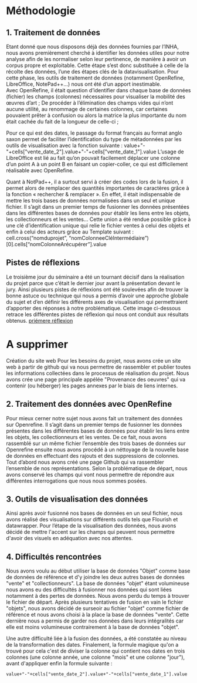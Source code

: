 # Méthodologie
## 1. Traitement de données
Etant donné que nous disposons déjà des données fournies par l’INHA, nous avons premièrement cherché à identifier les données utiles pour notre analyse afin de les normaliser selon leur pertinence, de manière à avoir un corpus propre et exploitable. Cette étape s’est donc substituée à celle de la récolte des données, l’une des étapes clés de la datavisualisation. Pour cette phase, les outils de traitement de données (notamment OpenRefine, LibreOffice, NotePad++…) nous ont été d’un apport inestimable.  
Avec OpenRefine, il était question d’identifier dans chaque base de données (fichier) les champs (colonnes) nécessaires pour visualiser la mobilité des œuvres d’art ;
De procéder à l’élimination des champs vides qui n’ont aucune utilité, au renommage de certaines colonnes, car certaines pouvaient prêter à confusion ou alors la matrice la plus importante du nom était cachée du fait de la longueur de celle-ci ;

Pour ce qui est des dates, le passage du format français au format anglo saxon permet de faciliter l’identification du type de métadonnées par les outils de visualisation avec la fonction suivante : value+"-"+cells["vente_date_2"].value+"-"+cells["vente_date_1"].value
L’usage de LibreOffice est lié au fait qu’on pouvait facilement déplacer une colonne d’un point A à un point B en faisant un copier-coller, ce qui est difficilement réalisable avec OpenRefine.  

Quant à NotPad++, il a surtout servi à créer des codes lors de la fusion, il permet alors de remplacer des quantités importantes de caractères grâce à la fonction « rechercher & remplacer ».
En effet, il était indispensable de mettre les trois bases de données normalisées dans un seul et unique fichier. Il s’agit dans un premier temps de fusionner les données présentées dans les différentes bases de données pour établir les liens entre les objets, les collectionneurs et les ventes… Cette union a été rendue possible grâce à une clé d’identification unique qui relie le fichier ventes à celui des objets et enfin à celui des acteurs grâce au Template suivant : cell.cross(“nomduprojet”, “nomColonneeCléIntermédiaire”)[0].cells[“nomColonneArécupérer”].value
## Pistes de réflexions 
Le troisième jour du séminaire a été un tournant décisif dans la réalisation du projet parce que c’était le dernier jour avant la présentation devant le jury. Ainsi plusieurs pistes de réflexions ont été soulevées afin de trouver la bonne astuce ou technique qui nous a permis d’avoir une approche globale du sujet et d’en définir les différents axes de visualisation qui permettraient d’apporter des réponses à notre problématique. Cette image ci-dessous retrace les différentes pistes de réflexion qui nous ont conduit aux résultats obtenus.
[priémere réflexion](pistes.jpg)


# A supprimer
Création du site web 
Pour les besoins du projet, nous avons crée un site web à partir de github qui va nous permettre de rassembler et publier toutes les informations collectées dans le processus de réalisation du projet. Nous avons crée une page principale appélée "Provenance des oeuvres" qui va contenir (ou héberger) les pages annexes par le biais de liens internes.
## 2. Traitement des données avec OpenRefine
Pour mieux cerner notre sujet nous avons fait un traitement des données sur Openrefine. Il s’agit dans un premier temps de fusionner les données présentes dans les différentes bases de données pour établir les liens entre les objets, les collectionneurs et les ventes. De ce fait, nous avons rassemblé sur un même fichier l’ensemble des trois bases de données sur Openrefine ensuite nous avons procédé à un néttoyage de la nouvelle base de données en effectuant des rajouts et des suppressions de colonnes. Tout d’abord nous avons créé une page Github qui va rassembler l’ensemble de nos représentations. Selon la problématique de départ, nous avons conservé les champs qui vont nous permettre de répondre aux différentes interrogations que nous nous sommes posées.
## 3. Outils de visualisation des données
Ainsi après avoir fusionné nos bases de données en un seul fichier, nous avons réalisé des visualisations sur différents outils tels que Flourish et datawrapper.
Pour l’étape de la visualisation des données, nous avons décidé de mettre l'accent sur les champs qui peuvent nous permettre d'avoir des visuels en adéquation avec nos attentes.

## 4. Difficultés rencontrées
Nous avons voulu au début utiliser la base de données "Objet" comme base de données de référence et d'y joindre les deux autres bases de données "vente" et "collectionneurs". La base de données "objet" étant volumineuse nous avons eu des difficultés à fusionner nos données qui sont liées notamment à des pertes de données.
Nous avons perdu du temps à trouver le fichier de départ. Après plusieurs tentatives de fusion en vain  le fichier "objets", nous avons décidé de surseoir au fichier "objet" comme fichier de référence et nous avons choisi à la place la base de données "vente". Cette dernière nous a permis de garder nos données dans leurs intégralités car elle est moins volumineuse contrairement à la base de données "objet". 

Une autre difficulté liée à la fusion des données, a été constatée au niveau de la transformation des dates. Finalement, la formule magique qu'on a trouvé pour cela c'est de diviser la colonne qui contient nos dates en trois colonnes (une colonne année, une colonne "mois" et une colonne "jour"), avant d'appliquer enfin la formule suivante : 

```
value+"-"+cells["vente_date_2"].value+"-"+cells["vente_date_1"].value
```
